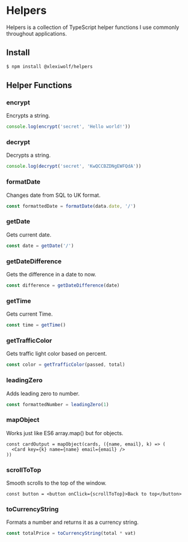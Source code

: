 # Helpers

Helpers is a collection of TypeScript helper functions I use commonly throughout applications.

## Install

```bash
$ npm install @xlexiwolf/helpers
```

## Helper Functions

### encrypt

Encrypts a string.

```ts
console.log(encrypt('secret', 'Hello world!'))
```

### decrypt

Decrypts a string.

```ts
console.log(decrypt('secret', 'KwQCCBZDNgEWFQdA'))
```

### formatDate

Changes date from SQL to UK format.

```ts
const formattedDate = formatDate(data.date, '/')
```

### getDate

Gets current date.

```ts
const date = getDate('/')
```

### getDateDifference

Gets the difference in a date to now.

```ts
const difference = getDateDifference(date)
```

### getTime

Gets current Time.

```ts
const time = getTime()
```

### getTrafficColor

Gets traffic light color based on percent.

```ts
const color = getTrafficColor(passed, total)
```

### leadingZero

Adds leading zero to number.

```ts
const formattedNumber = leadingZero(1)
```

### mapObject

Works just like ES6 array.map() but for objects.

```tsx
const cardOutput = mapObject(cards, ({name, email}, k) => (
  <Card key={k} name={name} email={email} />
))
```

### scrollToTop

Smooth scrolls to the top of the window.

```tsx
const button = <button onClick={scrollToTop}>Back to top</button>
```

### toCurrencyString

Formats a number and returns it as a currency string.

```ts
const totalPrice = toCurrencyString(total * vat)
```
